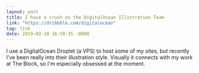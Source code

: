 ```yaml
---
layout: post
title: I have a crush on the DigitalOcean Illustration Team
link: "https://dribbble.com/digitalocean"
tag: link
date: 2019-02-18 16:59:35 -0600
---
```

I use a DigitalOcean Droplet (a VPS) to host some of my sites, but recently I've been really into their illustration style. Visually it connects with my work at The Block, so I'm especially obsessed at the moment. 